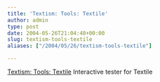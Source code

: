 ```yaml
---
title: 'Textism: Tools: Textile'
author: admin
type: post
date: 2004-05-26T21:04:48+00:00
slug: textism-tools-textile 
aliases: ["/2004/05/26/textism-tools-textile"]

---
```

[Textism: Tools: Textile][1] Interactive tester for Textile

 [1]: https://www.textism.com/tools/textile/index.html